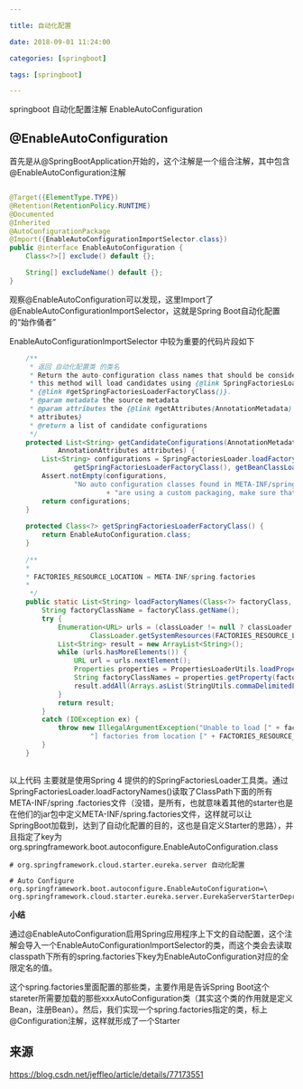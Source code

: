 ```yaml
---

title: 自动化配置

date: 2018-09-01 11:24:00

categories: [springboot]

tags: [springboot]

---
```


springboot 自动化配置注解 EnableAutoConfiguration

<!--more-->

## @EnableAutoConfiguration

首先是从@SpringBootApplication开始的，这个注解是一个组合注解，其中包含@EnableAutoConfiguration注解

```java

@Target({ElementType.TYPE})
@Retention(RetentionPolicy.RUNTIME)
@Documented
@Inherited
@AutoConfigurationPackage
@Import({EnableAutoConfigurationImportSelector.class})
public @interface EnableAutoConfiguration {
    Class<?>[] exclude() default {};

    String[] excludeName() default {};
}
```

观察@EnableAutoConfiguration可以发现，这里Import了@EnableAutoConfigurationImportSelector，这就是Spring Boot自动化配置的“始作俑者”

EnableAutoConfigurationImportSelector 中较为重要的代码片段如下

```java
	/**
	 * 返回 自动化配置类 的类名 
	 * Return the auto-configuration class names that should be considered. By default
	 * this method will load candidates using {@link SpringFactoriesLoader} with
	 * {@link #getSpringFactoriesLoaderFactoryClass()}.
	 * @param metadata the source metadata
	 * @param attributes the {@link #getAttributes(AnnotationMetadata) annotation
	 * attributes}
	 * @return a list of candidate configurations
	 */
	protected List<String> getCandidateConfigurations(AnnotationMetadata metadata,
			AnnotationAttributes attributes) {
		List<String> configurations = SpringFactoriesLoader.loadFactoryNames(
				getSpringFactoriesLoaderFactoryClass(), getBeanClassLoader());
		Assert.notEmpty(configurations,
				"No auto configuration classes found in META-INF/spring.factories. If you "
						+ "are using a custom packaging, make sure that file is correct.");
		return configurations;
	}
	
    protected Class<?> getSpringFactoriesLoaderFactoryClass() {
        return EnableAutoConfiguration.class;
    }
	
    /**
    * 
    * FACTORIES_RESOURCE_LOCATION = META-INF/spring.factories
    *
     */
    public static List<String> loadFactoryNames(Class<?> factoryClass, ClassLoader classLoader) {
        String factoryClassName = factoryClass.getName();
        try {
            Enumeration<URL> urls = (classLoader != null ? classLoader.getResources(FACTORIES_RESOURCE_LOCATION) :
                    ClassLoader.getSystemResources(FACTORIES_RESOURCE_LOCATION));
            List<String> result = new ArrayList<String>();
            while (urls.hasMoreElements()) {
                URL url = urls.nextElement();
                Properties properties = PropertiesLoaderUtils.loadProperties(new UrlResource(url));
                String factoryClassNames = properties.getProperty(factoryClassName);
                result.addAll(Arrays.asList(StringUtils.commaDelimitedListToStringArray(factoryClassNames)));
            }
            return result;
        }
        catch (IOException ex) {
            throw new IllegalArgumentException("Unable to load [" + factoryClass.getName() +
                    "] factories from location [" + FACTORIES_RESOURCE_LOCATION + "]", ex);
        }
    }
   
```
以上代码 主要就是使用Spring 4 提供的的SpringFactoriesLoader工具类。通过SpringFactoriesLoader.loadFactoryNames()读取了ClassPath下面的所有META-INF/spring
.factories文件（没错，是所有，也就意味着其他的starter也是在他们的jar包中定义META-INF/spring.factories文件，这样就可以让SpringBoot加载到，达到了自动化配置的目的，这也是自定义Starter的思路），并且指定了key为org.springframework.boot.autoconfigure.EnableAutoConfiguration.class


```properties
# org.springframework.cloud.starter.eureka.server 自动化配置

# Auto Configure
org.springframework.boot.autoconfigure.EnableAutoConfiguration=\
org.springframework.cloud.starter.eureka.server.EurekaServerStarterDeprecationWarningAutoConfiguration
```

**小结**

通过@EnableAutoConfiguration启用Spring应用程序上下文的自动配置，这个注解会导入一个EnableAutoConfigurationImportSelector的类，而这个类会去读取classpath下所有的spring.factories下key为EnableAutoConfiguration对应的全限定名的值。

这个spring.factories里面配置的那些类，主要作用是告诉Spring Boot这个stareter所需要加载的那些xxxAutoConfiguration类（其实这个类的作用就是定义Bean，注册Bean）。然后，我们实现一个spring.factories指定的类，标上@Configuration注解，这样就形成了一个Starter

## 来源
https://blog.csdn.net/jeffleo/article/details/77173551
